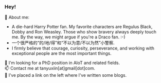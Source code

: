 ### Hey!

💬 About me:
- A die-hard Harry Potter fan. My favorite characters are Regulus Black, Dobby and Ron Weasley. Those who show bravery always deeply touch me. By the way, we might argue if you're a Draco fan. :-)
- 一个很严格的“的/地/得”和“不以为意/不以为然”小警察. 
- I firmly believe that courage, curiosity, perseverance, and working with exceptional people are the most important things.

🔭 I'm looking for a PhD position in AIoT and related fields.   
📫 Contact me at tanyuxiin[at]gmail[dot]com.    
📖 I've placed a link on the left where I've written some blogs. 
